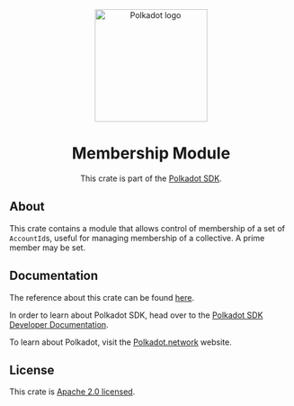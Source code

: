 <div align="center">

<img src="https://raw.githubusercontent.com/paritytech/polkadot-sdk/rzadp/readmes/docs/images/Polkadot_Logo_Horizontal_Pink_BlackOnWhite.png" alt="Polkadot logo" width="200">

# Membership Module

This crate is part of the [Polkadot SDK](https://github.com/paritytech/polkadot-sdk/).

</div>

## About

This crate contains a module that allows control of membership of a set of `AccountId`s, useful for managing membership of a
collective. A prime member may be set.

## Documentation

The reference about this crate can be found [here](https://paritytech.github.io/polkadot-sdk/master/pallet_membership).

In order to learn about Polkadot SDK, head over to the [Polkadot SDK Developer Documentation](https://paritytech.github.io/polkadot-sdk/master/polkadot_sdk_docs/index.html).

To learn about Polkadot, visit the [Polkadot.network](https://polkadot.network/) website.

## License

This crate is [Apache 2.0 licensed](https://spdx.org/licenses/Apache-2.0.html).
